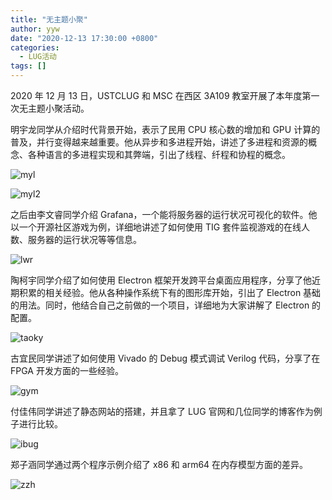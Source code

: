 ```yaml
---
title: "无主题小聚"
author: yyw
date: "2020-12-13 17:30:00 +0800"
categories:
  - LUG活动
tags: []
---
```


2020 年 12 月 13 日，USTCLUG 和 MSC 在西区 3A109 教室开展了本年度第一次无主题小聚活动。

明宇龙同学从介绍时代背景开始，表示了民用 CPU 核心数的增加和 GPU 计算的普及，并行变得越来越重要。他从异步和多进程开始，讲述了多进程和资源的概念、各种语言的多进程实现和其弊端，引出了线程、纤程和协程的概念。

![myl](http://ftp.lug.ustc.edu.cn/weekly_party/2020.12.13_%E6%97%A0%E4%B8%BB%E9%A2%98%E5%B0%8F%E8%81%9A/Photos/_DSC1911.JPG)

![myl2](http://ftp.lug.ustc.edu.cn/weekly_party/2020.12.13_%E6%97%A0%E4%B8%BB%E9%A2%98%E5%B0%8F%E8%81%9A/Photos/_DSC1926.JPG)

之后由李文睿同学介绍 Grafana，一个能将服务器的运行状况可视化的软件。他以一个开源社区游戏为例，详细地讲述了如何使用 TIG 套件监视游戏的在线人数、服务器的运行状况等等信息。

![lwr](http://ftp.lug.ustc.edu.cn/weekly_party/2020.12.13_%E6%97%A0%E4%B8%BB%E9%A2%98%E5%B0%8F%E8%81%9A/Photos/_DSC2021.JPG)

陶柯宇同学介绍了如何使用 Electron 框架开发跨平台桌面应用程序，分享了他近期积累的相关经验。他从各种操作系统下有的图形库开始，引出了 Electron 基础的用法。同时，他结合自己之前做的一个项目，详细地为大家讲解了 Electron 的配置。

![taoky](http://ftp.lug.ustc.edu.cn/weekly_party/2020.12.13_%E6%97%A0%E4%B8%BB%E9%A2%98%E5%B0%8F%E8%81%9A/Photos/_DSC2032.JPG)

古宜民同学讲述了如何使用 Vivado 的 Debug 模式调试 Verilog 代码，分享了在 FPGA 开发方面的一些经验。

![gym](http://ftp.lug.ustc.edu.cn/weekly_party/2020.12.13_%E6%97%A0%E4%B8%BB%E9%A2%98%E5%B0%8F%E8%81%9A/Photos/_DSC2084.JPG)

付佳伟同学讲述了静态网站的搭建，并且拿了 LUG 官网和几位同学的博客作为例子进行比较。

![ibug](http://ftp.lug.ustc.edu.cn/weekly_party/2020.12.13_%E6%97%A0%E4%B8%BB%E9%A2%98%E5%B0%8F%E8%81%9A/Photos/_DSC2099.JPG)

郑子涵同学通过两个程序示例介绍了 x86 和 arm64 在内存模型方面的差异。

![zzh](http://ftp.lug.ustc.edu.cn/weekly_party/2020.12.13_%E6%97%A0%E4%B8%BB%E9%A2%98%E5%B0%8F%E8%81%9A/Photos/_DSC2140.JPG)
